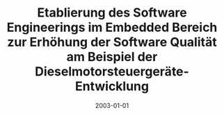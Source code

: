 ---
abstract: ''
authors:
- Christoph Falk
date: '2003-01-01'
featured: false
links:
- name: Publik
  url: https://publik.tuwien.ac.at/showentry.php?ID=138154&lang=2
publication_types:
- '7'
publishDate: '2003-01-01'
title: Etablierung des Software Engineerings im Embedded Bereich zur Erhöhung der
  Software Qualität am Beispiel der Dieselmotorsteuergeräte-Entwicklung
url_pdf: ''
---
